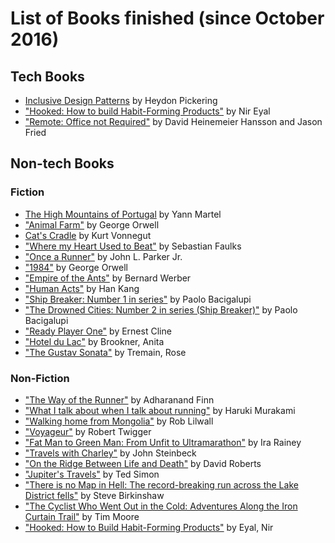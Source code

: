 # List of Books finished (since October 2016)

## Tech Books
- [Inclusive Design Patterns](https://www.smashingmagazine.com/books/#inclusive-design-patterns) by Heydon Pickering
- ["Hooked: How to build Habit-Forming Products"](https://www.amazon.co.uk/dp/B00NW01MKM/ref=dp-kindle-redirect?_encoding=UTF8&btkr=1) by Nir Eyal
- ["Remote: Office not Required"](https://www.amazon.co.uk/Remote-Required-David-Heinemeier-Hansson/dp/0091954673/ref=tmm_pap_swatch_0?_encoding=UTF8&qid=&sr=) by David Heinemeier Hansson and Jason Fried

## Non-tech Books

### Fiction
- [The High Mountains of Portugal](https://www.amazon.co.uk/dp/B015EI961G/) by Yann Martel
- ["Animal Farm"](https://en.wikipedia.org/wiki/Animal_Farm) by George Orwell
- [Cat's Cradle](https://en.wikipedia.org/wiki/Cat%27s_Cradle) by Kurt Vonnegut
- ["Where my Heart Used to Beat"](https://www.amazon.co.uk/dp/B01GP9Y8YS/ref=dp-kindle-redirect?_encoding=UTF8&btkr=1) by Sebastian Faulks
- ["Once a Runner"](https://www.amazon.co.uk/dp/1416597891/ref=pe_385721_37038051_TE_3p_dp_1) by John L. Parker Jr.
- ["1984"](https://www.amazon.co.uk/Nineteen-Eighty-Four-Penguin-Modern-Classics/dp/014118776X/ref=sr_1_1?ie=UTF8&qid=1485466151&sr=8-1&keywords=1984) by George Orwell
- ["Empire of the Ants"](https://www.amazon.co.uk/dp/B009XBQH5Y/ref=dp-kindle-redirect?_encoding=UTF8&btkr=1) by Bernard Werber
- ["Human Acts"](https://www.amazon.co.uk/dp/B0179NVFC2/ref=dp-kindle-redirect?_encoding=UTF8&btkr=1) by Han Kang
- ["Ship Breaker: Number 1 in series"](https://www.amazon.co.uk/Ship-Breaker-Paolo-Bacigalupi/dp/1907411100/ref=sr_1_1?s=books&ie=UTF8&qid=1491915644&sr=1-1&keywords=ship+breaker) by Paolo Bacigalupi
- ["The Drowned Cities: Number 2 in series (Ship Breaker)"](https://www.amazon.co.uk/Drowned-Cities-Number-Ship-Breaker-ebook/dp/B007ROSP4A/ref=asap_bc?ie=UTF8) by Paolo Bacigalupi
- ["Ready Player One"](https://www.amazon.co.uk/dp/B005CVWWJY/ref=dp-kindle-redirect?_encoding=UTF8&btkr=1) by Ernest Cline
- ["Hotel du Lac"](https://www.amazon.co.uk/gp/product/0140147470/ref=oh_aui_detailpage_o06_s00?ie=UTF8&psc=1) by Brookner, Anita
- ["The Gustav Sonata"](https://www.amazon.co.uk/gp/product/1784700207/ref=oh_aui_detailpage_o06_s00?ie=UTF8&psc=1) by Tremain, Rose

### Non-Fiction
- ["The Way of the Runner"](https://www.amazon.co.uk/dp/B00SEU8848/ref=dp-kindle-redirect?_encoding=UTF8&btkr=1) by Adharanand Finn
- ["What I talk about when I talk about running"](https://www.amazon.co.uk/What-Talk-About-When-Running-ebook/dp/B005TKD8ZK/ref=sr_1_1?s=digital-text&ie=UTF8&qid=1477734520&sr=1-1&keywords=what+i+talk+about+when+i+talk+about+running) by Haruki Murakami
- ["Walking home from Mongolia"](https://www.amazon.co.uk/dp/B00CTMA7PK/ref=dp-kindle-redirect?_encoding=UTF8&btkr=1) by Rob Lilwall
- ["Voyageur"](https://www.amazon.co.uk/dp/B004OBZNV2/ref=dp-kindle-redirect?_encoding=UTF8&btkr=1) by Robert Twigger
- ["Fat Man to Green Man: From Unfit to Ultramarathon"](https://www.amazon.co.uk/gp/product/B00H7MDJDO/ref=oh_aui_d_detailpage_o00_?ie=UTF8&psc=1) by Ira Rainey
- ["Travels with Charley"](https://www.amazon.co.uk/d/cka/Travels-Charley-Search-America-Penguin-Modern-Classics/0141186100/ref=sr_1_1?ie=UTF8&qid=1491915604&sr=8-1&keywords=travels+with+charlie) by John Steinbeck
- ["On the Ridge Between Life and Death"](https://www.amazon.co.uk/gp/product/0743255194/ref=oh_aui_detailpage_o06_s00?ie=UTF8&psc=1) by David Roberts
- ["Jupiter's Travels"](https://www.amazon.co.uk/dp/B001T4YV38/ref=dp-kindle-redirect?_encoding=UTF8&btkr=1) by Ted Simon
- ["There is no Map in Hell: The record-breaking run across the Lake District fells"](https://www.amazon.co.uk/dp/B0716DQKMZ/ref=dp-kindle-redirect?_encoding=UTF8&btkr=1) by Steve Birkinshaw
- ["The Cyclist Who Went Out in the Cold: Adventures Along the Iron Curtain Trail"](https://www.amazon.co.uk/gp/product/B019CGXPJ0/ref=oh_aui_d_detailpage_o05_?ie=UTF8&psc=1) by Tim Moore
- ["Hooked: How to Build Habit-Forming Products"](https://www.amazon.co.uk/gp/product/0241184835/ref=oh_aui_detailpage_o02_s00?ie=UTF8&psc=1) by Eyal, Nir